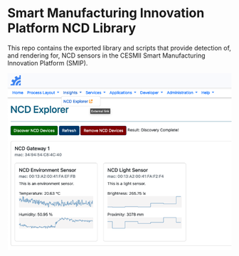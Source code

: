 # Smart Manufacturing Innovation Platform NCD Library

This repo contains the exported library and scripts that provide detection of, and rendering for, NCD sensors in the CESMII Smart Manufacturing Innovation Platform (SMIP).

![Screenshot of NCD Sensors in SMIP](NCDExplorerScreenshot.png)
